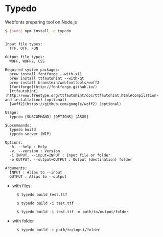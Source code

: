 # Typedo

Webfonts preparing tool on Node.js

```sh
$ [sudo] npm install -g typedo
```

```

Input file types:
  TTF, OTF, FON

Output file types:
  WOFF, WOFF2, CSS

Required system packages:
  brew install fontforge --with-x11
  brew install ttfautohint --with-qt
  brew install bramstein/webfonttools/woff2
  [fontforge](http://fontforge.github.io/)
  [ttfautohint](http://www.freetype.org/ttfautohint/doc/ttfautohint.html#compilation-and-installation) (optional)
  [woff2](https://github.com/google/woff2) (optional)

Usage:
  typedo [SUBCOMMAND] [OPTIONS] [ARGS]

Subcommands:
  typedo build
  typedo server (WIP)

Options:
  -h, --help : Help
  -v, --version : Version
  -i INPUT, --input=INPUT : Input file or folder
  -o OUTPUT, --output=OUTPUT : Output (destination) folder

Arguments:
  INPUT : Alias to --input
  OUTPUT : Alias to --output
```

* with files:

        $ typedo build test.ttf

        $ typedo build -i test.ttf

        $ typedo build -i test.ttf -o path/to/output/folder

* with folder

        $ typedo build -i path/to/input/folder